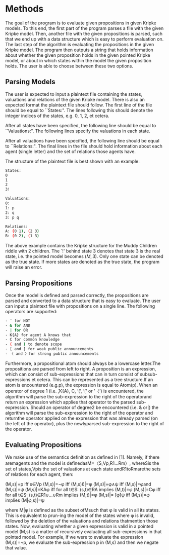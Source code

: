 # Methods

The goal of the program is to evaluate given propositions in given Kripke models. To this end, the first part of the program parses a file with the given Kripke model. Then, another file with the given propositions is parsed, such that we end up with a data structure which is easy to perform evaluation on. The last step of the algorithm is evaluating the propositions in the given Kripke model.
The program then outputs a string that holds information about whether the given proposition holds in the given pointed Kripke model, or about in which states within the model the given proposition holds. The user is able to choose between these two options.

## Parsing Models

The user is expected to input a plaintext file containing the states, valuations and relations of the given Kripke model. There is also an expected format the plaintext file should follow. The first line of the file should be equal to ``States:". The lines following this should denote the integer indices of the states, e.g. 0, 1, 2, et cetera.

After all states have been specified, the following line should be equal to ``Valuations:". The following lines specify the valuations in each state.

After all valuations have been specified, the following line should be equal to ``Relations:". The final lines in the file should hold information about each agent (single letter) and the set of relations those agents have.

The structure of the plaintext file is best shown with an example:
```bash
States:
0
1
2
3!

Valuations:
0:
1: p
2: q
3: p q

Relations:
A: (0 1), (2 3)
B: (0 2), (1 3)
```

The above example contains the Kripke structure for the Muddy Children riddle with 2 children. The `!' behind state 3 denotes that state 3 is the real state, i.e. the pointed model becomes $(M, 3)$. Only one state can be denoted as the true state. If more states are denoted as the true state, the program will raise an error.

## Parsing Propositions

Once the model is defined and parsed correctly, the propositions are parsed and converted to a data structure that is easy to evaluate. The user can input a plaintext file with propositions on a single line. The following operators are supported:

```bash
- ̃  for NOT
- & for AND
- | for OR
- K{A} for agent A knows that
- C for common knowledge
- ( and ) to denote scope
- [ and ] for weak public announcements
- 〈 and 〉for strong public announcements
```

Furthermore, a propositional atom should always be a lowercase letter.The propositions are parsed from left to right.  A proposition is an expression,  which can consist of sub-expressions that can in turn consist of subsub-expressions et cetera.  This can be represented as a tree structure.If an atom is encountered (e.g.p), the expression is equal to Atom(p).  When an operator of degree 1 (i.e.   ̃,K{A}, C, ’(’, ’[’ or ’〈’) is encountered, the algorithm will parse the sub-expression to the right of the operatorand return an expression which applies that operator to the parsed sub-expression.  Should an operator of degree2 be encountered (i.e.  & or|) the algorithm will parse the sub-expression to the right of the operator and returnthe operator applied on the expression that was already parsed (on the left of the operator), plus the newlyparsed sub-expression to the right of the operator.

## Evaluating Propositions

We make use of the semantics definition as defined in [1].  Namely, if there aremagents and the model is definedasM=〈S,Vp,R1...Rm〉, whereSis the set of states,Vpis the set of valuations at each state andR1toRmarethe sets of relations for each agent, then:

(M,s)|=p	iff 	s∈Vp
(M,s)|=¬φ	iff	(M,s)6|=φ
(M,s)|=φ∧ψ	iff	(M,s)|=φand (M,s)|=ψ
(M,s)|=KAφ	iff 	for all t∈S: (s,t)∈RA implies (M,t)|=φ
(M,s)|=Cφ	iff	for all t∈S: (s,t)∈R1∪...∪Rm implies (M,t)|=φ
(M,s)|= [φ]ψ	iff	(M,s)|=φ implies (M|φ,s)|=ψ

where M|φ is  defined  as  the  subset  ofMsuch  that φ is  valid  in  all  its  states.   This  is  equivalent  to  prun-ing  the  model  of  the  states  where φ is  invalid,  followed  by  the  deletion  of  the  valuations  and  relations  thatmention those states. Now,  evaluating  whether  a  given  expression  is  valid  in  a  pointed  model  (M,s)  is  a  matter  of  recursively evaluating  all  sub-expressions  in  that  pointed  model.   For  example,  if  we  were  to  evaluate  the  expression (M,s)|=¬p, we evaluate the sub-expression p in (M,s) and then we negate that value.

























